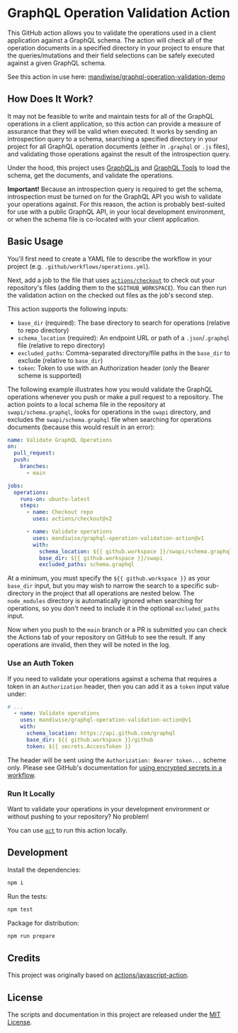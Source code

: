 # GraphQL Operation Validation Action

This GitHub action allows you to validate the operations used in a client application against a GraphQL schema. The action will check all of the operation documents in a specified directory in your project to ensure that the queries/mutations and their field selections can be safely executed against a given GraphQL schema.

See this action in use here: [mandiwise/graphql-operation-validation-demo](https://github.com/mandiwise/graphql-operation-validation-demo)

## How Does It Work?

It may not be feasible to write and maintain tests for all of the GraphQL operations in a client application, so this action can provide a measure of assurance that they will be valid when executed. It works by sending an introspection query to a schema, searching a specified directory in your project for all GraphQL operation documents (either in `.graphql` or `.js` files), and validating those operations against the result of the introspection query.

Under the hood, this project uses [GraphQL.js](https://github.com/graphql/graphql-js) and [GraphQL Tools](https://github.com/ardatan/graphql-tools) to load the schema, get the documents, and validate the operations.

**Important!** Because an introspection query is required to get the schema, introspection must be turned on for the GraphQL API you wish to validate your operations against. For this reason, the action is probably best-suited for use with a public GraphQL API, in your local development environment, or when the schema file is co-located with your client application.

## Basic Usage

You'll first need to create a YAML file to describe the workflow in your project (e.g. `.github/workflows/operations.yml`).

Next, add a job to the file that uses [`actions/checkout`](https://github.com/actions/checkout) to check out your repository's files (adding them to the `$GITHUB_WORKSPACE`). You can then run the validation action on the checked out files as the job's second step.

This action supports the following inputs:

- `base_dir` (required): The base directory to search for operations (relative to repo directory)
- `schema_location` (required): An endpoint URL or path of a `.json`/`.graphql` file (relative to repo directory)
- `excluded_paths`: Comma-separated directory/file paths in the `base_dir` to exclude (relative to `base_dir`)
- `token`: Token to use with an Authorization header (only the Bearer scheme is supported)

The following example illustrates how you would validate the GraphQL operations whenever you push or make a pull request to a repository. The action points to a local schema file in the repository at `swapi/schema.graphql`, looks for operations in the `swapi` directory, and excludes the `swapi/schema.graphql` file when searching for operations documents (because this would result in an error):

```yaml
name: Validate GraphQL Operations
on:
  pull_request:
  push:
    branches:
      - main

jobs:
  operations:
    runs-on: ubuntu-latest
    steps:
      - name: Checkout repo
        uses: actions/checkout@v2

      - name: Validate operations
        uses: mandiwise/graphql-operation-validation-action@v1
        with:
          schema_location: ${{ github.workspace }}/swapi/schema.graphql
          base_dir: ${{ github.workspace }}/swapi
          excluded_paths: schema.graphql
```

At a minimum, you must specify the `${{ github.workspace }}` as your `base_dir` input, but you may wish to narrow the search to a specific sub-directory in the project that all operations are nested below. The `node_modules` directory is automatically ignored when searching for operations, so you don't need to include it in the optional `excluded_paths` input.

Now when you push to the `main` branch or a PR is submitted you can check the Actions tab of your repository on GitHub to see the result. If any operations are invalid, then they will be noted in the log.

### Use an Auth Token

If you need to validate your operations against a schema that requires a token in an `Authorization` header, then you can add it as a `token` input value under:

```yaml
# ...
  - name: Validate operations
    uses: mandiwise/graphql-operation-validation-action@v1
    with:
      schema_location: https://api.github.com/graphql
      base_dir: ${{ github.workspace }}/github
      token: ${{ secrets.AccessToken }}
```

The header will be sent using the `Authorization: Bearer token...` scheme only. Please see GitHub's documentation for [using encrypted secrets in a workflow](https://docs.github.com/en/actions/configuring-and-managing-workflows/creating-and-storing-encrypted-secrets#using-encrypted-secrets-in-a-workflow).

### Run It Locally

Want to validate your operations in your development environment or without pushing to your repository? No problem!

You can use [`act`](https://github.com/nektos/act) to run this action locally.

## Development

Install the dependencies:

```bash
npm i
```

Run the tests:

```bash
npm test
```

Package for distribution:

```bash
npm run prepare
```

## Credits

This project was originally based on [actions/javascript-action](https://github.com/actions/javascript-action).

## License

The scripts and documentation in this project are released under the [MIT License](https://github.com/mandiwise/graphql-operation-validation-action/blob/main/LICENSE).
